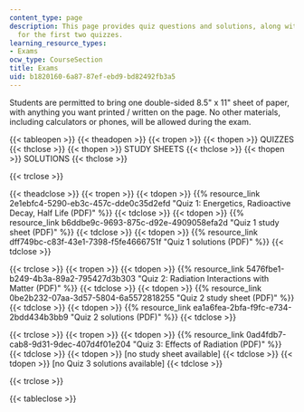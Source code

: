 ```yaml
---
content_type: page
description: This page provides quiz questions and solutions, along with study sheets
  for the first two quizzes.
learning_resource_types:
- Exams
ocw_type: CourseSection
title: Exams
uid: b1820160-6a87-87ef-ebd9-bd82492fb3a5
---
```


Students are permitted to bring one double-sided 8.5" x 11" sheet of paper, with anything you want printed / written on the page. No other materials, including calculators or phones, will be allowed during the exam.

{{< tableopen >}}
{{< theadopen >}}
{{< tropen >}}
{{< thopen >}}
QUIZZES
{{< thclose >}}
{{< thopen >}}
STUDY SHEETS
{{< thclose >}}
{{< thopen >}}
SOLUTIONS
{{< thclose >}}

{{< trclose >}}

{{< theadclose >}}
{{< tropen >}}
{{< tdopen >}}
{{% resource_link 2e1ebfc4-5290-eb3c-457c-dde0c35d2efd "Quiz 1: Energetics, Radioactive Decay, Half Life (PDF)" %}}
{{< tdclose >}}
{{< tdopen >}}
{{% resource_link b6ddbe9c-9693-875c-d92e-4909058efa2d "Quiz 1 study sheet (PDF)" %}}
{{< tdclose >}}
{{< tdopen >}}
{{% resource_link dff749bc-c83f-43e1-7398-f5fe4666751f "Quiz 1 solutions (PDF)" %}}
{{< tdclose >}}

{{< trclose >}}
{{< tropen >}}
{{< tdopen >}}
{{% resource_link 5476fbe1-b249-4b3a-89a2-795427d3b303 "Quiz 2: Radiation Interactions with Matter (PDF)" %}}
{{< tdclose >}}
{{< tdopen >}}
{{% resource_link 0be2b232-07aa-3d57-5804-6a5572818255 "Quiz 2 study sheet (PDF)" %}}
{{< tdclose >}}
{{< tdopen >}}
{{% resource_link ea1a6fea-2bfa-f9fc-e734-2bdd434b3bb9 "Quiz 2 solutions (PDF)" %}}
{{< tdclose >}}

{{< trclose >}}
{{< tropen >}}
{{< tdopen >}}
{{% resource_link 0ad4fdb7-cab8-9d31-9dec-407d4f01e204 "Quiz 3: Effects of Radiation (PDF)" %}}
{{< tdclose >}}
{{< tdopen >}}
\[no study sheet available\]
{{< tdclose >}}
{{< tdopen >}}
\[no Quiz 3 solutions available\]
{{< tdclose >}}

{{< trclose >}}

{{< tableclose >}}
